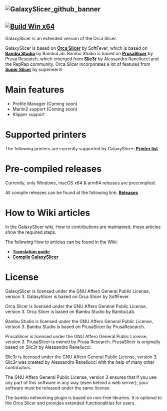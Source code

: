 ![GalaxySlicer_github_banner](https://github.com/fr3ak2402/GalaxySlicer/assets/96239814/31a440c6-fa99-42f0-af4a-f8589d34dfb8)
-------------------------------------
[![Build Win x64](https://github.com/fr3ak2402/GalaxySlicer/actions/workflows/build_win_x64.yml/badge.svg)](https://github.com/fr3ak2402/GalaxySlicer/actions/workflows/build_win_x64.yml)
-------------------------------------

GalaxySlicer is an extended version of the Orca Slicer.

GalaxySlicer is based on **[Orca Slicer](https://github.com/SoftFever/OrcaSlicer)** by SoftFever, which is based on **[Bambu Studio](https://github.com/bambulab/BambuStudio)** by BambuLab. Bambu Studio is based on **[PrusaSlicer](https://github.com/prusa3d/PrusaSlicer)** by Prusa Research, which emerged from **[Slic3r](https://github.com/Slic3r/Slic3r)** by Alessandro Ranellucci and the RepRap community. Orca Slicer incorporates a lot of features from **[Super Slicer](https://github.com/supermerill/SuperSlicer)** by supermerill

# Main features
- Profile Manager (Coming soon)
- Marlin2 support (Coming soon)
- Klipper support

# Supported printers

The following printers are currently supported by GalaxySlicer: **[Printer list](https://github.com/fr3ak2402/GalaxySlicer-Profile-Library/wiki/Supported-printers)**

# Pre-compiled releases
Currently, only Windows, macOS x64 & arm64 releases are precompiled.

All compile releases can be found at the following link: **[Releases](https://github.com/fr3ak2402/GalaxySlicer/releases)**

# How to Wiki articles
In the GalaxySlicer wiki, How to contributions are maintained, these articles show the required steps. 

The following How to articles can be found in the Wiki:

* **[Translation guide](https://github.com/fr3ak2402/GalaxySlicer/wiki/Translation-guide)**
* **[Compile GalaxySlicer](https://github.com/fr3ak2402/GalaxySlicer/wiki/Compile-GalaxySlicer)**

# License
GalaxySlicer is licensed under the GNU Affero General Public License, version 3. GalaxySlicer is based on Orca Slicer by SoftFever.

Orca Slicer is licensed under the GNU Affero General Public License, version 3. Orca Slicer is based on Bambu Studio by BambuLab.

Bambu Studio is licensed under the GNU Affero General Public License, version 3. Bambu Studio is based on PrusaSlicer by PrusaResearch.

PrusaSlicer is licensed under the GNU Affero General Public License, version 3. PrusaSlicer is owned by Prusa Research. PrusaSlicer is originally based on Slic3r by Alessandro Ranellucci.

Slic3r is licensed under the GNU Affero General Public License, version 3. Slic3r was created by Alessandro Ranellucci with the help of many other contributors.

The GNU Affero General Public License, version 3 ensures that if you use any part of this software in any way (even behind a web server), your software must be released under the same license.

The bambu networking plugin is based on non-free libraries. It is optional to the Orca Slicer and provides extended functionalities for users.
